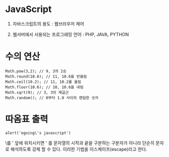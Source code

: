 # JavaScript
1. 자바스크립트의 용도 : 웹브라우저 제어

2. 웹서버에서 사용되는 프로그래밍 언어 : PHP, JAVA, PYTHON

# 수의 연산
 	Math.pow(3,2); // 9, 3의 2승 
	Math.round(10.6); // 11, 10.6을 반올림
	Math.ceil(10.2); // 11, 10.2를 올림
	Math.floor(10.6); // 10, 10.6을 내림
	Math.sqrt(9); // 3, 3의 제곱근
	Math.random(); // 0부터 1.0 사이의 랜덤한 숫자

# 따옴표 출력
	alert('egoing\'s javascript')
 \를 ' 앞에 위치시키면 ' 를 문자열의 시작과 끝을 구분하는 구분자가 아니라 단순히 문자로 해석하도록 강제 할 수 있다. 
 이러한 기법을 이스케이프(escape)라고 한다.	



	  
